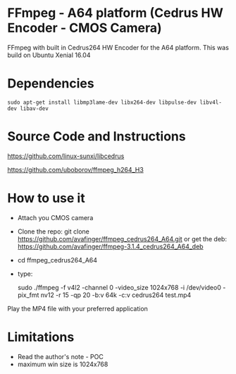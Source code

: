 # FFmpeg - A64 platform (Cedrus HW Encoder - CMOS Camera)

FFmpeg with built in Cedrus264 HW Encoder for the A64 platform.
This was build on Ubuntu Xenial 16.04


Dependencies
============

	sudo apt-get install libmp3lame-dev libx264-dev libpulse-dev libv4l-dev libav-dev


Source Code and Instructions
============================

https://github.com/linux-sunxi/libcedrus

https://github.com/uboborov/ffmpeg_h264_H3


How to use it
=============

- Attach you CMOS camera
- Clone the repo: git clone https://github.com/avafinger/ffmpeg_cedrus264_A64.git
	or get the deb: https://github.com/avafinger/ffmpeg-3.1.4_cedrus264_A64_deb
- cd ffmpeg_cedrus264_A64
- type: 

	sudo ./ffmpeg -f v4l2 -channel 0 -video_size 1024x768 -i /dev/video0 -pix_fmt nv12 -r 15 -qp 20 -b:v 64k -c:v cedrus264 test.mp4

Play the MP4 file with your preferred application

Limitations
===========
 * Read the author's note - POC
 * maximum win size is 1024x768
